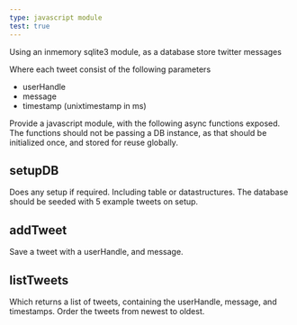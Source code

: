 ```yaml
---
type: javascript module
test: true
---
```


Using an inmemory sqlite3 module, as a database store twitter messages

Where each tweet consist of the following parameters
- userHandle
- message
- timestamp (unixtimestamp in ms)

Provide a javascript module, with the following async functions exposed.
The functions should not be passing a DB instance, as that should be initialized once, and stored for reuse globally.

## setupDB 
Does any setup if required. Including table or datastructures.
The database should be seeded with 5 example tweets on setup.

## addTweet 
Save a tweet with a userHandle, and message.

## listTweets
Which returns a list of tweets, containing the userHandle, message, and timestamps. Order the tweets from newest to oldest.